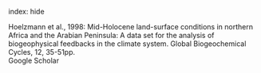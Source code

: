 index: hide

<div class="Citation">

  <div class="Citation-body">
    <div class="Citation-text">Hoelzmann et al., 1998: Mid-Holocene land-surface conditions in northern Africa and the Arabian Peninsula: A data set for the analysis of biogeophysical feedbacks in the climate system. <span class="Article-journal">Global Biogeochemical Cycles, </span><span class="Article-volume">12, </span>35-51pp.</div>
    <div class="Citation-links">
      <div class="CitationLink" data-href="https://scholar.google.com/scholar?q=Mid-Holocene+land-surface+conditions+in+northern+Africa+and+the+Arabian+Peninsula%3A+A+data+set+for+the+analysis+of+biogeophysical+feedbacks+in+the+climate+system">
        <div class="CitationLink-icon CitationLink-Scholar"></div>
        <div class="CitationLink-text">Google Scholar</div>
      </div>
    </div>
  </div>
</div>


<div class="Citation-copy">

</div>